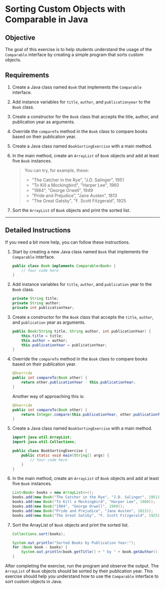 # Sorting Custom Objects with Comparable in Java

## Objective

The goal of this exercise is to help students understand the usage of the `Comparable` interface by creating a simple program that sorts custom objects.

## Requirements

1. Create a Java class named `Book` that implements the `Comparable` interface.
2. Add instance variables for `title`, `author`, and `publicationyear` to the `Book` class.
3. Create a constructor for the `Book` class that accepts the title, author, and publication year as arguments.
4. Override the `compareTo` method in the `Book` class to compare books based on their publication year.
5. Create a Java class named `BookSortingExercise` with a main method.
6. In the main method, create an `ArrayList` of `Book` objects and add at least five `Book` instances.

   > You can try, for example, these:
   >
   > - "The Catcher in the Rye", "J.D. Salinger", 1951
   > - "To Kill a Mockingbird", "Harper Lee", 1960
   > - "1984", "George Orwell", 1949
   > - "Pride and Prejudice", "Jane Austen", 1813
   > - "The Great Gatsby", "F. Scott Fitzgerald", 1925

7. Sort the `ArrayList` of `Book` objects and print the sorted list.

---

## Detailed Instructions

If you need a bit more help, you can follow these instructions.

1. Start by creating a new Java class named `Book` that implements the `Comparable` interface.

   ```java
   public class Book implements Comparable<Book> {
       // Your code here
   }
   ```

2. Add instance variables for `title`, `author`, and `publication` year to the `Book` class.

   ```java
   private String title;
   private String author;
   private int publicationYear;
   ```

3. Create a constructor for the `Book` class that accepts the `title`, `author`, and `publication` year as arguments.

   ```java
   public Book(String title, String author, int publicationYear) {
       this.title = title;
       this.author = author;
       this.publicationYear = publicationYear;
   }
   ```

4. Override the `compareTo` method in the `Book` class to compare books based on their publication year.

   ```java
   @Override
   public int compareTo(Book other) {
       return other.publicationYear - this.publicationYear;
   }
   ```

   Another way of approaching this is:

   ```java
   @Override
   public int compareTo(Book other) {
       return Integer.compare(this.publicationYear, other.publicationYear);
   }
   ```

5. Create a Java class named `BookSortingExercise` with a main method.

   ```java
   import java.util.ArrayList;
   import java.util.Collections;

   public class BookSortingExercise {
       public static void main(String[] args) {
           // Your code here
       }
   }
   ```

6. In the main method, create an `ArrayList` of `Book` objects and add at least five `Book` instances.

   ```java
   List<Book> books = new ArrayList<>();
   books.add(new Book("The Catcher in the Rye", "J.D. Salinger", 1951));
   books.add(new Book("To Kill a Mockingbird", "Harper Lee", 1960));
   books.add(new Book("1984", "George Orwell", 1949));
   books.add(new Book("Pride and Prejudice", "Jane Austen", 1813));
   books.add(new Book("The Great Gatsby", "F. Scott Fitzgerald", 1925));
   ```

7. Sort the ArrayList of `Book` objects and print the sorted list.

   ```java
   Collections.sort(books);

   System.out.println("Sorted Books by Publication Year:");
   for (Book book : books) {
       System.out.println(book.getTitle() + " by " + book.getAuthor() + " (" + book.getPublicationYear() + ")");
   }
   ```

After completing the exercise, run the program and observe the output. The `ArrayList` of `Book` objects should be sorted by their publication year. This exercise should help you understand how to use the `Comparable` interface to sort custom objects in Java.
